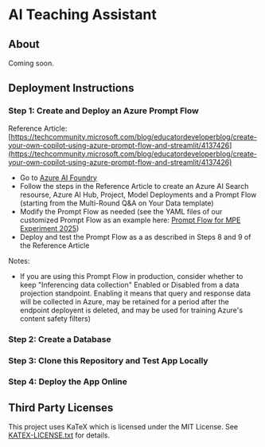 # AI Teaching Assistant

## About

Coming soon. 

## Deployment Instructions

### Step 1: Create and Deploy an Azure Prompt Flow

Reference Article: [https://techcommunity.microsoft.com/blog/educatordeveloperblog/create-your-own-copilot-using-azure-prompt-flow-and-streamlit/4137426](https://techcommunity.microsoft.com/blog/educatordeveloperblog/create-your-own-copilot-using-azure-prompt-flow-and-streamlit/4137426)

- Go to [Azure AI Foundry](https://ai.azure.com/)
- Follow the steps in the Reference Article to create an Azure AI Search resourse, Azure AI Hub, Project, Model Deployments and a Prompt Flow (starting from the Multi-Round Q&A on Your Data template)
- Modify the Prompt Flow as needed (see the YAML files of our customized Prompt Flow as an example here: [Prompt Flow for MPE Experiment 2025](https://github.com/sigmedia/ai-teaching-assistant/tree/main/tools/azure-prompt-flow-examples/mpe-experiment-2025))
- Deploy and test the Prompt Flow as a as described in Steps 8 and 9 of the Reference Article

Notes:
- If you are using this Prompt Flow in production, consider whether to keep "Inferencing data collection" Enabled or Disabled from a data projection standpoint. Enabling it means that query and response data will be collected in Azure, may be retained for a period after the endpoint deployent is deleted, and may be used for training Azure's content safety filters)

### Step 2: Create a Database

### Step 3: Clone this Repository and Test App Locally

### Step 4: Deploy the App Online

## Third Party Licenses

This project uses KaTeX which is licensed under the MIT License. 
See [KATEX-LICENSE.txt](licenses/KATEX-LICENSE.txt) for details.
